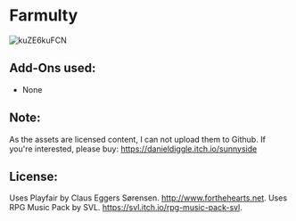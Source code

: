 # Farmulty

![kuZE6kuFCN](https://user-images.githubusercontent.com/25822956/118053286-87c7b800-b384-11eb-92e2-7f57431b8f32.gif)

## Add-Ons used:

- None

## Note:

As the assets are licensed content, I can not upload them to Github. If you're interested, please buy: https://danieldiggle.itch.io/sunnyside

## License:

Uses Playfair by Claus Eggers Sørensen. http://www.forthehearts.net.
Uses RPG Music Pack by SVL. https://svl.itch.io/rpg-music-pack-svl.
